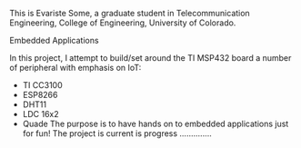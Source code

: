 This is Evariste Some, 
a graduate student in Telecommunication Engineering, College of Engineering, University of Colorado.

Embedded Applications

In this project, I attempt to build/set around the TI MSP432 board a number of peripheral with emphasis on IoT:
 - TI CC3100
 - ESP8266
 - DHT11
 - LDC 16x2
 - Quade
The purpose is to have hands on to embedded applications just for fun!
The project is current is progress ..............
